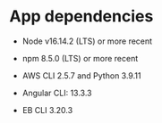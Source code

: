 # App dependencies

- Node v16.14.2 (LTS) or more recent

- npm 8.5.0 (LTS) or more recent

- AWS CLI 2.5.7 and Python 3.9.11

- Angular CLI: 13.3.3

- EB CLI 3.20.3